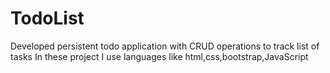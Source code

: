# TodoList
Developed persistent todo application with CRUD operations to track list of tasks
In these project I use languages like html,css,bootstrap,JavaScript
